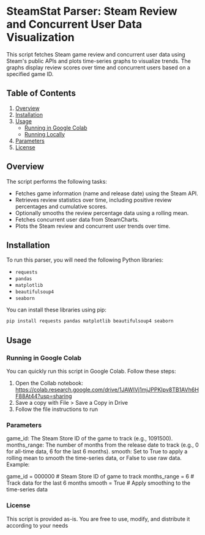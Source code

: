 # SteamStat Parser: Steam Review and Concurrent User Data Visualization

This script fetches Steam game review and concurrent user data using Steam's public APIs and plots time-series graphs to visualize trends. The graphs display review scores over time and concurrent users based on a specified game ID.

## Table of Contents

1. [Overview](#overview)
2. [Installation](#installation)
3. [Usage](#usage)
   - [Running in Google Colab](#running-in-google-colab)
   - [Running Locally](#running-locally)
4. [Parameters](#parameters)
5. [License](#license)

## Overview

The script performs the following tasks:
- Fetches game information (name and release date) using the Steam API.
- Retrieves review statistics over time, including positive review percentages and cumulative scores.
- Optionally smooths the review percentage data using a rolling mean.
- Fetches concurrent user data from SteamCharts.
- Plots the Steam review and concurrent user trends over time.

## Installation

To run this parser, you will need the following Python libraries:

- `requests`
- `pandas`
- `matplotlib`
- `beautifulsoup4`
- `seaborn`

You can install these libraries using pip:

```bash
pip install requests pandas matplotlib beautifulsoup4 seaborn
```

## Usage

### Running in Google Colab
You can quickly run this script in Google Colab. Follow these steps:

1. Open the Collab notebook: https://colab.research.google.com/drive/1JAWIVj1mjJPPKIpv8TB1AVh6HF88At44?usp=sharing
2. Save a copy with File > Save a Copy in Drive
3. Follow the file instructions to run

### Parameters

game_id: The Steam Store ID of the game to track (e.g., 1091500).
months_range: The number of months from the release date to track (e.g., 0 for all-time data, 6 for the last 6 months).
smooth: Set to True to apply a rolling mean to smooth the time-series data, or False to use raw data.
Example:

game_id = 000000  # Steam Store ID of game to track
months_range = 6  # Track data for the last 6 months
smooth = True  # Apply smoothing to the time-series data

### License

This script is provided as-is. You are free to use, modify, and distribute it according to your needs
